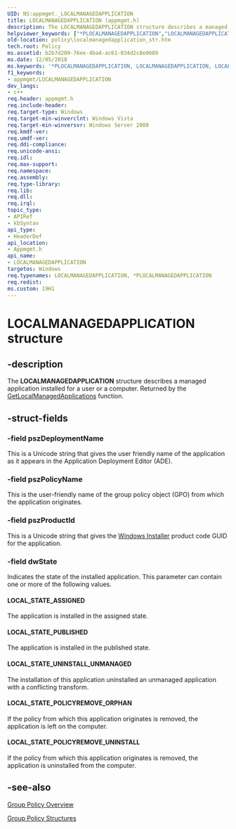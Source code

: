 ```yaml
---
UID: NS:appmgmt._LOCALMANAGEDAPPLICATION
title: LOCALMANAGEDAPPLICATION (appmgmt.h)
description: The LOCALMANAGEDAPPLICATION structure describes a managed application installed for a user or a computer. Returned by the GetLocalManagedApplications function.helpviewer_keywords: ["*PLOCALMANAGEDAPPLICATION","LOCALMANAGEDAPPLICATION","LOCALMANAGEDAPPLICATION structure [Group Policy]","LOCAL_STATE_ASSIGNED","LOCAL_STATE_POLICYREMOVE_ORPHAN","LOCAL_STATE_POLICYREMOVE_UNINSTALL","LOCAL_STATE_PUBLISHED","LOCAL_STATE_UNINSTALL_UNMANAGED","PLOCALMANAGEDAPPLICATION","PLOCALMANAGEDAPPLICATION structure pointer [Group Policy]","appmgmt/LOCALMANAGEDAPPLICATION","appmgmt/PLOCALMANAGEDAPPLICATION","policy.localmanagedapplication_str"]
old-location: policy\localmanagedapplication_str.htm
tech.root: Policy
ms.assetid: b2b7d209-76ee-4ba4-ac61-034d2c8e0689
ms.date: 12/05/2018
ms.keywords: '*PLOCALMANAGEDAPPLICATION, LOCALMANAGEDAPPLICATION, LOCALMANAGEDAPPLICATION structure [Group Policy], LOCAL_STATE_ASSIGNED, LOCAL_STATE_POLICYREMOVE_ORPHAN, LOCAL_STATE_POLICYREMOVE_UNINSTALL, LOCAL_STATE_PUBLISHED, LOCAL_STATE_UNINSTALL_UNMANAGED, PLOCALMANAGEDAPPLICATION, PLOCALMANAGEDAPPLICATION structure pointer [Group Policy], appmgmt/LOCALMANAGEDAPPLICATION, appmgmt/PLOCALMANAGEDAPPLICATION, policy.localmanagedapplication_str'
f1_keywords:
- appmgmt/LOCALMANAGEDAPPLICATION
dev_langs:
- c++
req.header: appmgmt.h
req.include-header: 
req.target-type: Windows
req.target-min-winverclnt: Windows Vista
req.target-min-winversvr: Windows Server 2008
req.kmdf-ver: 
req.umdf-ver: 
req.ddi-compliance: 
req.unicode-ansi: 
req.idl: 
req.max-support: 
req.namespace: 
req.assembly: 
req.type-library: 
req.lib: 
req.dll: 
req.irql: 
topic_type:
- APIRef
- kbSyntax
api_type:
- HeaderDef
api_location:
- Appmgmt.h
api_name:
- LOCALMANAGEDAPPLICATION
targetos: Windows
req.typenames: LOCALMANAGEDAPPLICATION, *PLOCALMANAGEDAPPLICATION
req.redist: 
ms.custom: 19H1
---
```


# LOCALMANAGEDAPPLICATION structure


## -description


The <b>LOCALMANAGEDAPPLICATION</b> structure describes a managed application installed for a user or a computer. Returned by the <a href="https://docs.microsoft.com/windows/desktop/api/appmgmt/nf-appmgmt-getlocalmanagedapplications">GetLocalManagedApplications</a> function.


## -struct-fields




### -field pszDeploymentName

This is a Unicode string that gives the user friendly name of the application as it appears in the Application Deployment Editor (ADE).


### -field pszPolicyName

This is the user-friendly name of the group policy object (GPO) from which the application originates.


### -field pszProductId

This is a Unicode string that gives the <a href="https://docs.microsoft.com/windows/desktop/Msi/windows-installer-portal">Windows Installer</a> product code GUID for the application.


### -field dwState

Indicates the  state of the installed application. This parameter can contain one or more of the following values.



#### LOCAL_STATE_ASSIGNED

The application is installed in the assigned state.



#### LOCAL_STATE_PUBLISHED

The application is installed in the published state.



#### LOCAL_STATE_UNINSTALL_UNMANAGED

The installation of this application uninstalled an unmanaged application with a conflicting transform.



#### LOCAL_STATE_POLICYREMOVE_ORPHAN

If the policy from which this application originates is removed, the application is  left on the computer.



#### LOCAL_STATE_POLICYREMOVE_UNINSTALL

If the policy from which this application originates is removed, the application is uninstalled from the computer.


## -see-also




<a href="https://docs.microsoft.com/previous-versions/windows/desktop/Policy/about-group-policy">Group Policy Overview</a>



<a href="https://docs.microsoft.com/previous-versions/windows/desktop/Policy/group-policy-structures">Group Policy Structures</a>
 

 

